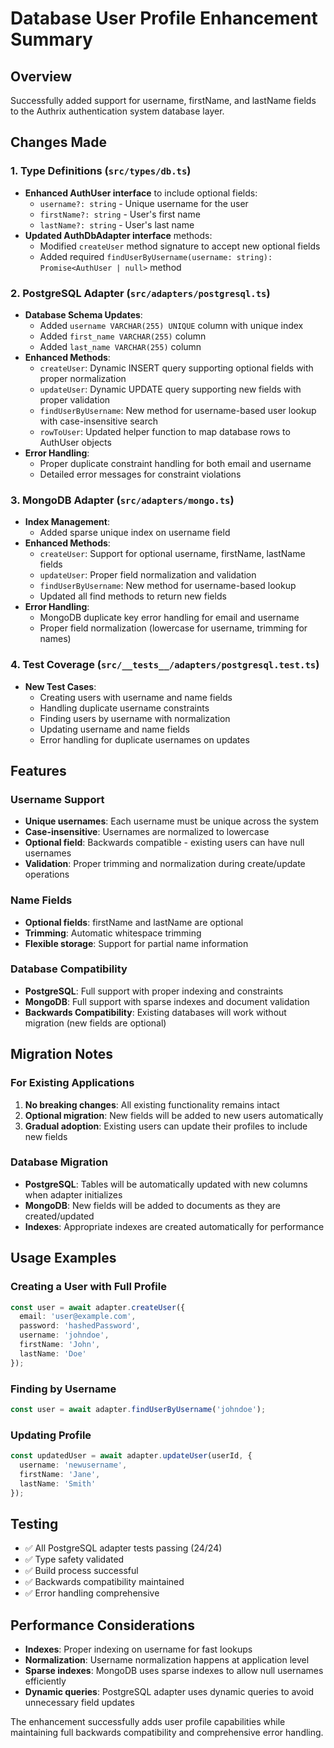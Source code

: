 # Database User Profile Enhancement Summary

## Overview
Successfully added support for username, firstName, and lastName fields to the Authrix authentication system database layer.

## Changes Made

### 1. Type Definitions (`src/types/db.ts`)
- **Enhanced AuthUser interface** to include optional fields:
  - `username?: string` - Unique username for the user
  - `firstName?: string` - User's first name
  - `lastName?: string` - User's last name
- **Updated AuthDbAdapter interface** methods:
  - Modified `createUser` method signature to accept new optional fields
  - Added required `findUserByUsername(username: string): Promise<AuthUser | null>` method

### 2. PostgreSQL Adapter (`src/adapters/postgresql.ts`)
- **Database Schema Updates**:
  - Added `username VARCHAR(255) UNIQUE` column with unique index
  - Added `first_name VARCHAR(255)` column
  - Added `last_name VARCHAR(255)` column
- **Enhanced Methods**:
  - `createUser`: Dynamic INSERT query supporting optional fields with proper normalization
  - `updateUser`: Dynamic UPDATE query supporting new fields with proper validation
  - `findUserByUsername`: New method for username-based user lookup with case-insensitive search
  - `rowToUser`: Updated helper function to map database rows to AuthUser objects
- **Error Handling**:
  - Proper duplicate constraint handling for both email and username
  - Detailed error messages for constraint violations

### 3. MongoDB Adapter (`src/adapters/mongo.ts`)
- **Index Management**:
  - Added sparse unique index on username field
- **Enhanced Methods**:
  - `createUser`: Support for optional username, firstName, lastName fields
  - `updateUser`: Proper field normalization and validation
  - `findUserByUsername`: New method for username-based lookup
  - Updated all find methods to return new fields
- **Error Handling**:
  - MongoDB duplicate key error handling for email and username
  - Proper field normalization (lowercase for username, trimming for names)

### 4. Test Coverage (`src/__tests__/adapters/postgresql.test.ts`)
- **New Test Cases**:
  - Creating users with username and name fields
  - Handling duplicate username constraints
  - Finding users by username with normalization
  - Updating username and name fields
  - Error handling for duplicate usernames on updates

## Features

### Username Support
- **Unique usernames**: Each username must be unique across the system
- **Case-insensitive**: Usernames are normalized to lowercase
- **Optional field**: Backwards compatible - existing users can have null usernames
- **Validation**: Proper trimming and normalization during create/update operations

### Name Fields
- **Optional fields**: firstName and lastName are optional
- **Trimming**: Automatic whitespace trimming
- **Flexible storage**: Support for partial name information

### Database Compatibility
- **PostgreSQL**: Full support with proper indexing and constraints
- **MongoDB**: Full support with sparse indexes and document validation
- **Backwards Compatibility**: Existing databases will work without migration (new fields are optional)

## Migration Notes

### For Existing Applications
1. **No breaking changes**: All existing functionality remains intact
2. **Optional migration**: New fields will be added to new users automatically
3. **Gradual adoption**: Existing users can update their profiles to include new fields

### Database Migration
- **PostgreSQL**: Tables will be automatically updated with new columns when adapter initializes
- **MongoDB**: New fields will be added to documents as they are created/updated
- **Indexes**: Appropriate indexes are created automatically for performance

## Usage Examples

### Creating a User with Full Profile
```typescript
const user = await adapter.createUser({
  email: 'user@example.com',
  password: 'hashedPassword',
  username: 'johndoe',
  firstName: 'John',
  lastName: 'Doe'
});
```

### Finding by Username
```typescript
const user = await adapter.findUserByUsername('johndoe');
```

### Updating Profile
```typescript
const updatedUser = await adapter.updateUser(userId, {
  username: 'newusername',
  firstName: 'Jane',
  lastName: 'Smith'
});
```

## Testing
- ✅ All PostgreSQL adapter tests passing (24/24)
- ✅ Type safety validated
- ✅ Build process successful
- ✅ Backwards compatibility maintained
- ✅ Error handling comprehensive

## Performance Considerations
- **Indexes**: Proper indexing on username for fast lookups
- **Normalization**: Username normalization happens at application level
- **Sparse indexes**: MongoDB uses sparse indexes to allow null usernames efficiently
- **Dynamic queries**: PostgreSQL adapter uses dynamic queries to avoid unnecessary field updates

The enhancement successfully adds user profile capabilities while maintaining full backwards compatibility and comprehensive error handling.
